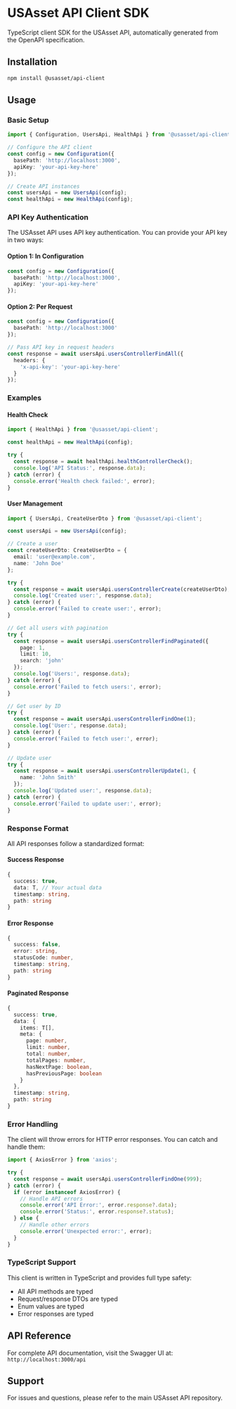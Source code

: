 # USAsset API Client SDK

TypeScript client SDK for the USAsset API, automatically generated from the OpenAPI specification.

## Installation

```bash
npm install @usasset/api-client
```

## Usage

### Basic Setup

```typescript
import { Configuration, UsersApi, HealthApi } from '@usasset/api-client';

// Configure the API client
const config = new Configuration({
  basePath: 'http://localhost:3000',
  apiKey: 'your-api-key-here'
});

// Create API instances
const usersApi = new UsersApi(config);
const healthApi = new HealthApi(config);
```

### API Key Authentication

The USAsset API uses API key authentication. You can provide your API key in two ways:

#### Option 1: In Configuration
```typescript
const config = new Configuration({
  basePath: 'http://localhost:3000',
  apiKey: 'your-api-key-here'
});
```

#### Option 2: Per Request
```typescript
const config = new Configuration({
  basePath: 'http://localhost:3000'
});

// Pass API key in request headers
const response = await usersApi.usersControllerFindAll({
  headers: {
    'x-api-key': 'your-api-key-here'
  }
});
```

### Examples

#### Health Check
```typescript
import { HealthApi } from '@usasset/api-client';

const healthApi = new HealthApi(config);

try {
  const response = await healthApi.healthControllerCheck();
  console.log('API Status:', response.data);
} catch (error) {
  console.error('Health check failed:', error);
}
```

#### User Management
```typescript
import { UsersApi, CreateUserDto } from '@usasset/api-client';

const usersApi = new UsersApi(config);

// Create a user
const createUserDto: CreateUserDto = {
  email: 'user@example.com',
  name: 'John Doe'
};

try {
  const response = await usersApi.usersControllerCreate(createUserDto);
  console.log('Created user:', response.data);
} catch (error) {
  console.error('Failed to create user:', error);
}

// Get all users with pagination
try {
  const response = await usersApi.usersControllerFindPaginated({
    page: 1,
    limit: 10,
    search: 'john'
  });
  console.log('Users:', response.data);
} catch (error) {
  console.error('Failed to fetch users:', error);
}

// Get user by ID
try {
  const response = await usersApi.usersControllerFindOne(1);
  console.log('User:', response.data);
} catch (error) {
  console.error('Failed to fetch user:', error);
}

// Update user
try {
  const response = await usersApi.usersControllerUpdate(1, {
    name: 'John Smith'
  });
  console.log('Updated user:', response.data);
} catch (error) {
  console.error('Failed to update user:', error);
}
```

### Response Format

All API responses follow a standardized format:

#### Success Response
```typescript
{
  success: true,
  data: T, // Your actual data
  timestamp: string,
  path: string
}
```

#### Error Response
```typescript
{
  success: false,
  error: string,
  statusCode: number,
  timestamp: string,
  path: string
}
```

#### Paginated Response
```typescript
{
  success: true,
  data: {
    items: T[],
    meta: {
      page: number,
      limit: number,
      total: number,
      totalPages: number,
      hasNextPage: boolean,
      hasPreviousPage: boolean
    }
  },
  timestamp: string,
  path: string
}
```

### Error Handling

The client will throw errors for HTTP error responses. You can catch and handle them:

```typescript
import { AxiosError } from 'axios';

try {
  const response = await usersApi.usersControllerFindOne(999);
} catch (error) {
  if (error instanceof AxiosError) {
    // Handle API errors
    console.error('API Error:', error.response?.data);
    console.error('Status:', error.response?.status);
  } else {
    // Handle other errors
    console.error('Unexpected error:', error);
  }
}
```

### TypeScript Support

This client is written in TypeScript and provides full type safety:

- All API methods are typed
- Request/response DTOs are typed
- Enum values are typed
- Error responses are typed

## API Reference

For complete API documentation, visit the Swagger UI at: `http://localhost:3000/api`

## Support

For issues and questions, please refer to the main USAsset API repository.